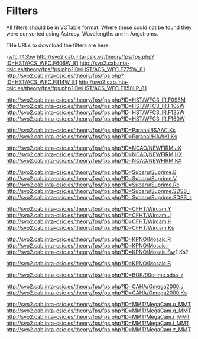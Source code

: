 Filters
==========================================================

All filters should be in VOTable format. Where these could not be found they were converted using Astropy. Wavelengths are in Angstroms.

THe URLs to download the filters are here:

-[wfc_f435w](http://svo2.cab.inta-csic.es/theory/fps/fps.php?ID=HST/ACS_WFC.F435W_81)
http://svo2.cab.inta-csic.es/theory/fps/fps.php?ID=HST/ACS_WFC.F606W_81
http://svo2.cab.inta-csic.es/theory/fps/fps.php?ID=HST/ACS_WFC.F775W_81
http://svo2.cab.inta-csic.es/theory/fps/fps.php?ID=HST/ACS_WFC.F814W_81
http://svo2.cab.inta-csic.es/theory/fps/fps.php?ID=HST/ACS_WFC.F850LP_81

http://svo2.cab.inta-csic.es/theory/fps/fps.php?ID=HST/WFC3_IR.F098M
http://svo2.cab.inta-csic.es/theory/fps/fps.php?ID=HST/WFC3_IR.F105W
http://svo2.cab.inta-csic.es/theory/fps/fps.php?ID=HST/WFC3_IR.F125W
http://svo2.cab.inta-csic.es/theory/fps/fps.php?ID=HST/WFC3_IR.F160W

http://svo2.cab.inta-csic.es/theory/fps/fps.php?ID=Paranal/ISAAC.Ks
http://svo2.cab.inta-csic.es/theory/fps/fps.php?ID=Paranal/HAWKI.Ks

http://svo2.cab.inta-csic.es/theory/fps/fps.php?ID=NOAO/NEWFIRM.JX
http://svo2.cab.inta-csic.es/theory/fps/fps.php?ID=NOAO/NEWFIRM.HX
http://svo2.cab.inta-csic.es/theory/fps/fps.php?ID=NOAO/NEWFIRM.KX

http://svo2.cab.inta-csic.es/theory/fps/fps.php?ID=Subaru/Suprime.B
http://svo2.cab.inta-csic.es/theory/fps/fps.php?ID=Subaru/Suprime.V
http://svo2.cab.inta-csic.es/theory/fps/fps.php?ID=Subaru/Suprime.Rc
http://svo2.cab.inta-csic.es/theory/fps/fps.php?ID=Subaru/Suprime.SDSS_i
http://svo2.cab.inta-csic.es/theory/fps/fps.php?ID=Subaru/Suprime.SDSS_z

http://svo2.cab.inta-csic.es/theory/fps/fps.php?ID=CFHT/Wircam.Y
http://svo2.cab.inta-csic.es/theory/fps/fps.php?ID=CFHT/Wircam.J
http://svo2.cab.inta-csic.es/theory/fps/fps.php?ID=CFHT/Wircam.H
http://svo2.cab.inta-csic.es/theory/fps/fps.php?ID=CFHT/Wircam.Ks

http://svo2.cab.inta-csic.es/theory/fps/fps.php?ID=KPNO/Mosaic.R
http://svo2.cab.inta-csic.es/theory/fps/fps.php?ID=KPNO/Mosaic.I
http://svo2.cab.inta-csic.es/theory/fps/fps.php?ID=KPNO/Mosaic.Bw?
Ks?

http://svo2.cab.inta-csic.es/theory/fps/fps.php?ID=KPNO/Mosaic.B

http://svo2.cab.inta-csic.es/theory/fps/fps.php?ID=BOK/90prime.sdss_z


http://svo2.cab.inta-csic.es/theory/fps/fps.php?ID=CAHA/Omega2000.J
http://svo2.cab.inta-csic.es/theory/fps/fps.php?ID=CAHA/Omega2000.Ks

http://svo2.cab.inta-csic.es/theory/fps/fps.php?ID=MMT/MegaCam.u_MMT
http://svo2.cab.inta-csic.es/theory/fps/fps.php?ID=MMT/MegaCam.g_MMT
http://svo2.cab.inta-csic.es/theory/fps/fps.php?ID=MMT/MegaCam.r_MMT
http://svo2.cab.inta-csic.es/theory/fps/fps.php?ID=MMT/MegaCam.i_MMT
http://svo2.cab.inta-csic.es/theory/fps/fps.php?ID=MMT/MegaCam.z_MMT

